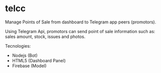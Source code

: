 # telcc
Manage Points of Sale from dashboard to Telegram app peers (promotors).

Using Telegram Api, promotors can send point of sale information such as: sales amount, stock, issues and photos.

Tecnologies:
- Nodejs (Bot)
- HTML5 (Dashboard Panel)
- Firebase (Model)
